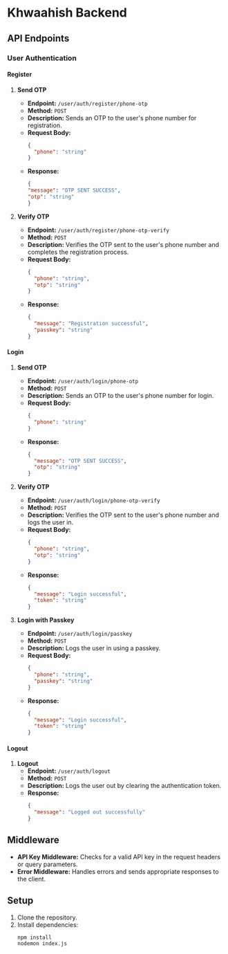 # Khwaahish Backend


## API Endpoints

### User Authentication

#### Register

1. **Send OTP**
   - **Endpoint:** `/user/auth/register/phone-otp`
   - **Method:** `POST`
   - **Description:** Sends an OTP to the user's phone number for registration.
   - **Request Body:**
     ```json
     {
       "phone": "string"
     }
     ```
   - **Response:**
       ```json
     {
       "message": "OTP SENT SUCCESS",
       "otp": "string"
     }
     ```

2. **Verify OTP**
   - **Endpoint:** `/user/auth/register/phone-otp-verify`
   - **Method:** `POST`
   - **Description:** Verifies the OTP sent to the user's phone number and completes the registration process.
   - **Request Body:**
     ```json
     {
       "phone": "string",
       "otp": "string"
     }
     ```
   - **Response:**
     ```json
     {
       "message": "Registration successful",
       "passkey": "string"
     }
     ```

#### Login

1. **Send OTP**
   - **Endpoint:** `/user/auth/login/phone-otp`
   - **Method:** `POST`
   - **Description:** Sends an OTP to the user's phone number for login.
   - **Request Body:**
     ```json
     {
       "phone": "string"
     }
     ```
   - **Response:**
     ```json
     {
       "message": "OTP SENT SUCCESS",
       "otp": "string"
     }
     ```

2. **Verify OTP**
   - **Endpoint:** `/user/auth/login/phone-otp-verify`
   - **Method:** `POST`
   - **Description:** Verifies the OTP sent to the user's phone number and logs the user in.
   - **Request Body:**
     ```json
     {
       "phone": "string",
       "otp": "string"
     }
     ```
   - **Response:**
     ```json
     {
       "message": "Login successful",
       "token": "string"
     }
     ```

3. **Login with Passkey**
   - **Endpoint:** `/user/auth/login/passkey`
   - **Method:** `POST`
   - **Description:** Logs the user in using a passkey.
   - **Request Body:**
     ```json
     {
       "phone": "string",
       "passkey": "string"
     }
     ```
   - **Response:**
     ```json
     {
       "message": "Login successful",
       "token": "string"
     }
     ```

#### Logout

1. **Logout**
   - **Endpoint:** `/user/auth/logout`
   - **Method:** `POST`
   - **Description:** Logs the user out by clearing the authentication token.
   - **Response:**
     ```json
     {
       "message": "Logged out successfully"
     }
     ```

## Middleware

- **API Key Middleware:** Checks for a valid API key in the request headers or query parameters.
- **Error Middleware:** Handles errors and sends appropriate responses to the client.

## Setup

1. Clone the repository.
2. Install dependencies:
   ```sh
   npm install
   nodemon index.js
   ```